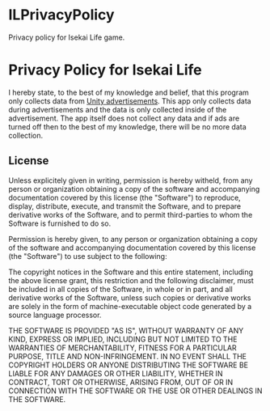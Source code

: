 # ILPrivacyPolicy
Privacy policy for Isekai Life game.

<h1>Privacy Policy for Isekai Life</h1>

<p>I hereby state, to the best of my knowledge and belief, that this program only collects data from <a href='https://docs.unity.com/ads/manual/GoogleDataSafety?fbclid=IwAR1vBVISRG3QhdrSSQ9ndmiK4hwV9xCBW-ffh2Lrn03Pm56qSxVHFihCPL0'>Unity advertisements</a>. This app only collects data during advertisements and the data is only collected inside of the advertisement. The app itself does not collect any data and if ads are turned off then to the best of my knowledge, there will be no more data collection.</p>

<h2>License</h2>
<p>Unless explicitely given in writing, permission is hereby witheld, from any person or organization obtaining a copy of the software and accompanying documentation covered by this license (the "Software") to reproduce, display, distribute, execute, and transmit the Software, and to prepare derivative works of the Software, and to permit third-parties to whom the Software is furnished to do so.</p>

<p>Permission is hereby given, to any person or organization obtaining a copy of the software and accompanying documentation covered by this license (the "Software") to use subject to the following:</p>

<p>The copyright notices in the Software and this entire statement, including the above license grant, this restriction and the following disclaimer, must be included in all copies of the Software, in whole or in part, and all derivative works of the Software, unless such copies or derivative works are solely in the form of machine-executable object code generated by a source language processor.</p>
  
<p>THE SOFTWARE IS PROVIDED "AS IS", WITHOUT WARRANTY OF ANY KIND, EXPRESS OR IMPLIED, INCLUDING BUT NOT LIMITED TO THE WARRANTIES OF MERCHANTABILITY, FITNESS FOR A PARTICULAR PURPOSE, TITLE AND NON-INFRINGEMENT. IN NO EVENT SHALL THE COPYRIGHT HOLDERS OR ANYONE DISTRIBUTING THE SOFTWARE BE LIABLE FOR ANY DAMAGES OR OTHER LIABILITY, WHETHER IN CONTRACT, TORT OR OTHERWISE, ARISING FROM, OUT OF OR IN CONNECTION WITH THE SOFTWARE OR THE USE OR OTHER DEALINGS IN THE SOFTWARE.</p>

